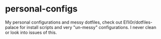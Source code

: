 # personal-configs
My personal configurations and messy dotfiles, check out El1i0r/dotfiles-palace for install scripts and very "un-messy" configurations. I never clean or look into issues of this.
